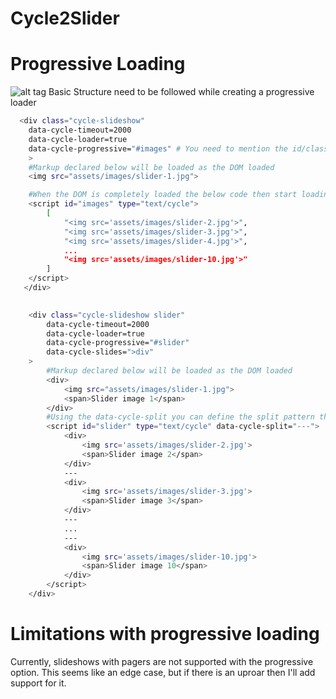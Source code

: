 Cycle2Slider
============
# Progressive Loading
![alt tag](https://raw.github.com/ajaykumaryadav/Cycle2Slider/master/waterfall%20loading%20chart.jpg)
Basic Structure need to be followed while creating a progressive loader


```sh
  <div class="cycle-slideshow" 
    data-cycle-timeout=2000
    data-cycle-loader=true
    data-cycle-progressive="#images" # You need to mention the id/class to have the progressive loading, Basicly it tell to not start loading till the dom is not loaded completly
    >
    #Markup declared below will be loaded as the DOM loaded
    <img src="assets/images/slider-1.jpg">

    #When the DOM is completely loaded the below code then start loading
    <script id="images" type="text/cycle">
		[
		    "<img src='assets/images/slider-2.jpg'>",
		    "<img src='assets/images/slider-3.jpg'>",
		    "<img src='assets/images/slider-4.jpg'>",
		    ...
		    "<img src='assets/images/slider-10.jpg'>"				    
		]
    </script>
   </div>
   
```
```sh
	<div class="cycle-slideshow slider" 
		data-cycle-timeout=2000
		data-cycle-loader=true
		data-cycle-progressive="#slider"
		data-cycle-slides=">div"
	>
		#Markup declared below will be loaded as the DOM loaded
		<div>
			<img src="assets/images/slider-1.jpg">
			<span>Slider image 1</span>
		</div>
		#Using the data-cycle-split you can define the split pattern that tells cycle2 that its the end of one slide
		<script id="slider" type="text/cycle" data-cycle-split="---">
			<div>
				<img src='assets/images/slider-2.jpg'>
				<span>Slider image 2</span>
			</div>
			---
			<div>
				<img src='assets/images/slider-3.jpg'>
				<span>Slider image 3</span>
			</div>
			---
			...
			---
			<div>
				<img src='assets/images/slider-10.jpg'>
				<span>Slider image 10</span>
			</div>
		</script>
	</div>   
```

# Limitations with progressive loading
Currently, slideshows with pagers are not supported with the progressive option. This seems like an edge case, but if there is an uproar then I'll add support for it.

